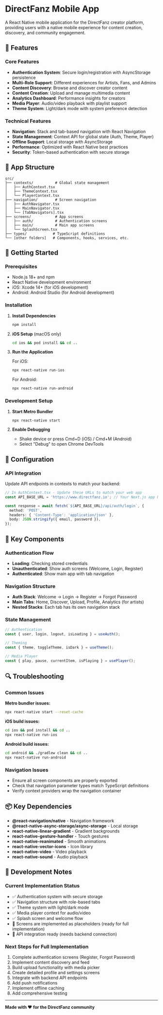 # DirectFanz Mobile App

A React Native mobile application for the DirectFanz creator platform, providing users with a native mobile experience for content creation, discovery, and community engagement.

## 🎯 Features

### Core Features

- **Authentication System**: Secure login/registration with AsyncStorage persistence
- **Multi-Role Support**: Different experiences for Artists, Fans, and Admins
- **Content Discovery**: Browse and discover creator content
- **Content Creation**: Upload and manage multimedia content
- **Analytics Dashboard**: Performance insights for creators
- **Media Player**: Audio/video playback with playlist support
- **Theme System**: Light/dark mode with system preference detection

### Technical Features

- **Navigation**: Stack and tab-based navigation with React Navigation
- **State Management**: Context API for global state (Auth, Theme, Player)
- **Offline Support**: Local storage with AsyncStorage
- **Performance**: Optimized with React Native best practices
- **Security**: Token-based authentication with secure storage

## 📱 App Structure

```
src/
├── contexts/          # Global state management
│   ├── AuthContext.tsx
│   ├── ThemeContext.tsx
│   └── PlayerContext.tsx
├── navigation/        # Screen navigation
│   ├── AuthNavigator.tsx
│   ├── MainNavigator.tsx
│   └── [TabNavigators].tsx
├── screens/           # App screens
│   ├── auth/          # Authentication screens
│   ├── main/          # Main app screens
│   └── SplashScreen.tsx
├── types/            # TypeScript definitions
└── [other folders]   # Components, hooks, services, etc.
```

## 🚀 Getting Started

### Prerequisites

- Node.js 18+ and npm
- React Native development environment
- iOS: Xcode 14+ (for iOS development)
- Android: Android Studio (for Android development)

### Installation

1. **Install Dependencies**

   ```bash
   npm install
   ```

2. **iOS Setup** (macOS only)

   ```bash
   cd ios && pod install && cd ..
   ```

3. **Run the Application**

   For iOS:

   ```bash
   npx react-native run-ios
   ```

   For Android:

   ```bash
   npx react-native run-android
   ```

### Development Setup

1. **Start Metro Bundler**

   ```bash
   npx react-native start
   ```

2. **Enable Debugging**
   - Shake device or press Cmd+D (iOS) / Cmd+M (Android)
   - Select "Debug" to open Chrome DevTools

## 🔧 Configuration

### API Integration

Update API endpoints in contexts to match your backend:

```typescript
// In AuthContext.tsx - Update these URLs to match your web app
const API_BASE_URL = 'https://www.directfanz.io'; // Your Next.js app URL

const response = await fetch(`${API_BASE_URL}/api/auth/login`, {
  method: 'POST',
  headers: { 'Content-Type': 'application/json' },
  body: JSON.stringify({ email, password }),
});
```

## 🎨 Key Components

### Authentication Flow

- **Loading**: Checking stored credentials
- **Unauthenticated**: Show auth screens (Welcome, Login, Register)
- **Authenticated**: Show main app with tab navigation

### Navigation Structure

- **Auth Stack**: Welcome → Login → Register → Forgot Password
- **Main Tabs**: Home, Discover, Upload, Profile, Analytics (for artists)
- **Nested Stacks**: Each tab has its own navigation stack

### State Management

```typescript
// Authentication
const { user, login, logout, isLoading } = useAuth();

// Theming
const { theme, toggleTheme, isDark } = useTheme();

// Media Player
const { play, pause, currentItem, isPlaying } = usePlayer();
```

## 🔍 Troubleshooting

### Common Issues

**Metro bundler issues:**

```bash
npx react-native start --reset-cache
```

**iOS build issues:**

```bash
cd ios && pod install && cd ..
npx react-native run-ios
```

**Android build issues:**

```bash
cd android && ./gradlew clean && cd ..
npx react-native run-android
```

### Navigation Issues

- Ensure all screen components are properly exported
- Check that navigation parameter types match TypeScript definitions
- Verify context providers wrap the navigation container

## 📦 Key Dependencies

- **@react-navigation/native** - Navigation framework
- **@react-native-async-storage/async-storage** - Local storage
- **react-native-linear-gradient** - Gradient backgrounds
- **react-native-gesture-handler** - Touch gestures
- **react-native-reanimated** - Smooth animations
- **react-native-vector-icons** - Icon library
- **react-native-video** - Video playback
- **react-native-sound** - Audio playback

## 🤝 Development Notes

### Current Implementation Status

- ✅ Authentication system with secure storage
- ✅ Navigation structure with role-based tabs
- ✅ Theme system with light/dark mode
- ✅ Media player context for audio/video
- ✅ Splash screen and welcome flow
- 🔄 Screens are implemented as placeholders (ready for full implementation)
- 🔄 API integration ready (needs backend connection)

### Next Steps for Full Implementation

1. Complete authentication screens (Register, Forgot Password)
2. Implement content discovery and feed
3. Build upload functionality with media picker
4. Create detailed profile and settings screens
5. Integrate with backend API endpoints
6. Add push notifications
7. Implement offline caching
8. Add comprehensive testing

---

**Made with ❤️ for the DirectFanz community**
